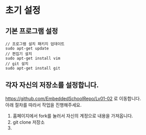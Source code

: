 # 초기 설정

## 기본 프로그램 설정
```make
// 프로그램 설치 패키지 업데이트
sudo apt-get update
// 편집기 설치
sudo apt-get install vim
// git 설치
sudo apt-get install git
```

## 각자 자신의 저장소를 설정합니다.

https://github.com/EmbeddedSchoolRepo/Lv01-02 로 이동합니다.  
아래 절차를 따라서 작업을 진행해주세요.  

1. 홈페이지에서 fork를 눌러서 자신의 계정으로 내용을 가져옵니다.
2. git clone 저장소
3. 

```make

```
